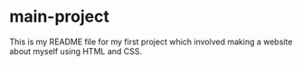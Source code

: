 # main-project

This is my README file for my first project which involved making a website about myself using HTML and CSS.
